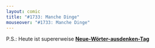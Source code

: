 ```yaml
---
layout: comic
title: "#1733: Manche Dinge"
mouseover: "#1733: Manche Dinge"
---
```


P.S.:
Heute ist supererweise <a href="http://www.fonflatter.de/kalender"><strong>Neue-Wörter-ausdenken-Tag</strong></a>
